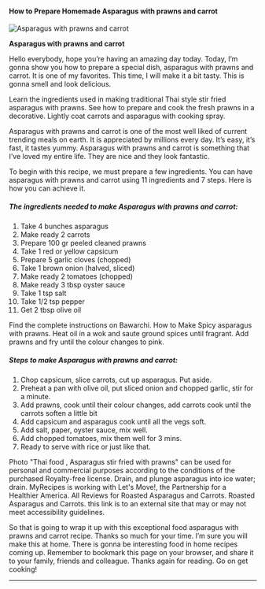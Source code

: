             

#### How to Prepare Homemade Asparagus with prawns and carrot

![Asparagus with prawns and carrot](https://img-global.cpcdn.com/recipes/1a509162cb2b296e/751x532cq70/asparagus-with-prawns-and-carrot-recipe-main-photo.jpg)

**Asparagus with prawns and carrot**

Hello everybody, hope you’re having an amazing day today. Today, I’m gonna show you how to prepare a special dish, asparagus with prawns and carrot. It is one of my favorites. This time, I will make it a bit tasty. This is gonna smell and look delicious.

Learn the ingredients used in making traditional Thai style stir fried asparagus with prawns. See how to prepare and cook the fresh prawns in a decorative. Lightly coat carrots and asparagus with cooking spray.

Asparagus with prawns and carrot is one of the most well liked of current trending meals on earth. It is appreciated by millions every day. It’s easy, it’s fast, it tastes yummy. Asparagus with prawns and carrot is something that I’ve loved my entire life. They are nice and they look fantastic.

To begin with this recipe, we must prepare a few ingredients. You can have asparagus with prawns and carrot using 11 ingredients and 7 steps. Here is how you can achieve it.

##### The ingredients needed to make Asparagus with prawns and carrot:

1.  Take 4 bunches asparagus
2.  Make ready 2 carrots
3.  Prepare 100 gr peeled cleaned prawns
4.  Take 1 red or yellow capsicum
5.  Prepare 5 garlic cloves (chopped)
6.  Take 1 brown onion (halved, sliced)
7.  Make ready 2 tomatoes (chopped)
8.  Make ready 3 tbsp oyster sauce
9.  Take 1 tsp salt
10.  Take 1/2 tsp pepper
11.  Get 2 tbsp olive oil

Find the complete instructions on Bawarchi. How to Make Spicy asparagus with prawns. Heat oil in a wok and saute ground spices until fragrant. Add prawns and fry until the colour changes to pink.

##### Steps to make Asparagus with prawns and carrot:

1.  Chop capsicum, slice carrots, cut up asparagus. Put aside.
2.  Preheat a pan with olive oil, put sliced onion and chopped garlic, stir for a minute.
3.  Add prawns, cook until their colour changes, add carrots cook until the carrots soften a little bit
4.  Add capsicum and asparagus cook until all the vegs soft.
5.  Add salt, paper, oyster sauce, mix well.
6.  Add chopped tomatoes, mix them well for 3 mins.
7.  Ready to serve with rice or just like that.

Photo "Thai food , Asparagus stir fried with prawns" can be used for personal and commercial purposes according to the conditions of the purchased Royalty-free license. Drain, and plunge asparagus into ice water; drain. MyRecipes is working with Let's Move!, the Partnership for a Healthier America. All Reviews for Roasted Asparagus and Carrots. Roasted Asparagus and Carrots. this link is to an external site that may or may not meet accessibility guidelines.

So that is going to wrap it up with this exceptional food asparagus with prawns and carrot recipe. Thanks so much for your time. I’m sure you will make this at home. There is gonna be interesting food in home recipes coming up. Remember to bookmark this page on your browser, and share it to your family, friends and colleague. Thanks again for reading. Go on get cooking!

* * *